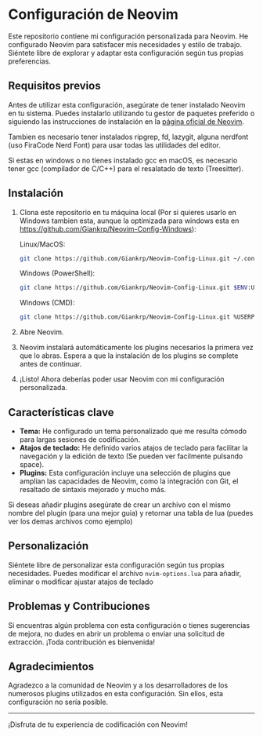 # Configuración de Neovim

Este repositorio contiene mi configuración personalizada para Neovim. He configurado Neovim para satisfacer mis necesidades y estilo de trabajo. Siéntete libre de explorar y adaptar esta configuración según tus propias preferencias.

## Requisitos previos

Antes de utilizar esta configuración, asegúrate de tener instalado Neovim en tu sistema. Puedes instalarlo utilizando tu gestor de paquetes preferido o siguiendo las instrucciones de instalación en la [página oficial de Neovim](https://neovim.io/).

Tambien es necesario tener instalados ripgrep, fd, lazygit, alguna nerdfont (uso FiraCode Nerd Font) para usar todas las utilidades del editor.

Si estas en windows o no tienes instalado gcc en macOS, es necesario tener gcc (compilador de C/C++) para el resalatado de texto (Treesitter). 

## Instalación

1. Clona este repositorio en tu máquina local (Por si quieres usarlo en Windows tambien esta, aunque la optimizada para windows esta en https://github.com/Giankrp/Neovim-Config-Windows):

    Linux/MacOS:

    ```bash
    git clone https://github.com/Giankrp/Neovim-Config-Linux.git ~/.config/nvim
    ```

    Windows (PowerShell):

    ```bash
    git clone https://github.com/Giankrp/Neovim-Config-Linux.git $ENV:USERPROFILE\AppData\Local\nvim
    ```
    Windows (CMD):

    ```bash
    git clone https://github.com/Giankrp/Neovim-Config-Linux.git %USERPROFILE%\AppData\Local\nvim
    ```

2. Abre Neovim.

3. Neovim instalará automáticamente los plugins necesarios la primera vez que lo abras. Espera a que la instalación de los plugins se complete antes de continuar.

4. ¡Listo! Ahora deberías poder usar Neovim con mi configuración personalizada.

## Características clave

- **Tema:** He configurado un tema personalizado que me resulta cómodo para largas sesiones de codificación.
- **Atajos de teclado:** He definido varios atajos de teclado para facilitar la navegación y la edición de texto (Se pueden ver facilmente pulsando space).
- **Plugins:** Esta configuración incluye una selección de plugins que amplían las capacidades de Neovim, como la integración con Git, el resaltado de sintaxis mejorado y mucho más.

Si deseas añadir plugins asegúrate de crear un archivo con el mismo nombre del plugin (para una mejor guia) y retornar una tabla de lua (puedes ver los demas archivos como ejemplo)  

## Personalización

Siéntete libre de personalizar esta configuración según tus propias necesidades. Puedes modificar el archivo `nvim-options.lua` para añadir, eliminar o modificar ajustar atajos de teclado

## Problemas y Contribuciones

Si encuentras algún problema con esta configuración o tienes sugerencias de mejora, no dudes en abrir un problema o enviar una solicitud de extracción. ¡Toda contribución es bienvenida!

## Agradecimientos

Agradezco a la comunidad de Neovim y a los desarrolladores de los numerosos plugins utilizados en esta configuración. Sin ellos, esta configuración no sería posible.

---

¡Disfruta de tu experiencia de codificación con Neovim!

